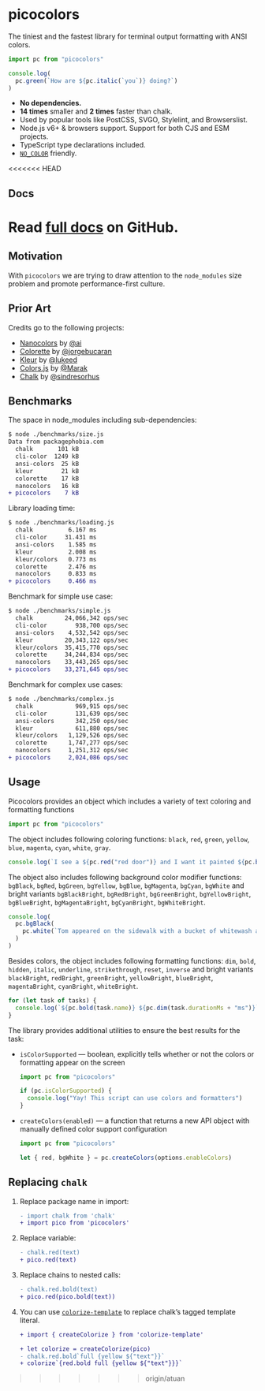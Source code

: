 # picocolors

The tiniest and the fastest library for terminal output formatting with ANSI colors.

```javascript
import pc from "picocolors"

console.log(
  pc.green(`How are ${pc.italic(`you`)} doing?`)
)
```

- **No dependencies.**
- **14 times** smaller and **2 times** faster than chalk.
- Used by popular tools like PostCSS, SVGO, Stylelint, and Browserslist.
- Node.js v6+ & browsers support. Support for both CJS and ESM projects.
- TypeScript type declarations included.
- [`NO_COLOR`](https://no-color.org/) friendly.

<<<<<<< HEAD
## Docs
Read **[full docs](https://github.com/alexeyraspopov/picocolors#readme)** on GitHub.
=======
## Motivation

With `picocolors` we are trying to draw attention to the `node_modules` size
problem and promote performance-first culture.

## Prior Art

Credits go to the following projects:

- [Nanocolors](https://github.com/ai/nanocolors) by [@ai](https://github.com/ai)
- [Colorette](https://github.com/jorgebucaran/colorette) by [@jorgebucaran](https://github.com/jorgebucaran)
- [Kleur](https://github.com/lukeed/kleur) by [@lukeed](https://github.com/lukeed)
- [Colors.js](https://github.com/Marak/colors.js) by [@Marak](https://github.com/Marak)
- [Chalk](https://github.com/chalk/chalk) by [@sindresorhus](https://github.com/sindresorhus)

## Benchmarks

The space in node_modules including sub-dependencies:

```diff
$ node ./benchmarks/size.js
Data from packagephobia.com
  chalk       101 kB
  cli-color  1249 kB
  ansi-colors  25 kB
  kleur        21 kB
  colorette    17 kB
  nanocolors   16 kB
+ picocolors    7 kB
```

Library loading time:

```diff
$ node ./benchmarks/loading.js
  chalk          6.167 ms
  cli-color     31.431 ms
  ansi-colors    1.585 ms
  kleur          2.008 ms
  kleur/colors   0.773 ms
  colorette      2.476 ms
  nanocolors     0.833 ms
+ picocolors     0.466 ms
```

Benchmark for simple use case:

```diff
$ node ./benchmarks/simple.js
  chalk         24,066,342 ops/sec
  cli-color        938,700 ops/sec
  ansi-colors    4,532,542 ops/sec
  kleur         20,343,122 ops/sec
  kleur/colors  35,415,770 ops/sec
  colorette     34,244,834 ops/sec
  nanocolors    33,443,265 ops/sec
+ picocolors    33,271,645 ops/sec
```

Benchmark for complex use cases:

```diff
$ node ./benchmarks/complex.js
  chalk            969,915 ops/sec
  cli-color        131,639 ops/sec
  ansi-colors      342,250 ops/sec
  kleur            611,880 ops/sec
  kleur/colors   1,129,526 ops/sec
  colorette      1,747,277 ops/sec
  nanocolors     1,251,312 ops/sec
+ picocolors     2,024,086 ops/sec
```

## Usage

Picocolors provides an object which includes a variety of text coloring and formatting functions

```javascript
import pc from "picocolors"
```

The object includes following coloring functions: `black`, `red`, `green`, `yellow`, `blue`, `magenta`, `cyan`, `white`, `gray`.

```javascript
console.log(`I see a ${pc.red("red door")} and I want it painted ${pc.black("black")}`)
```

The object also includes following background color modifier functions: `bgBlack`, `bgRed`, `bgGreen`, `bgYellow`, `bgBlue`, `bgMagenta`, `bgCyan`, `bgWhite` and bright variants `bgBlackBright`, `bgRedBright`, `bgGreenBright`, `bgYellowBright`, `bgBlueBright`, `bgMagentaBright`, `bgCyanBright`, `bgWhiteBright`.

```javascript
console.log(
  pc.bgBlack(
    pc.white(`Tom appeared on the sidewalk with a bucket of whitewash and a long-handled brush.`)
  )
)
```

Besides colors, the object includes following formatting functions: `dim`, `bold`, `hidden`, `italic`, `underline`, `strikethrough`, `reset`, `inverse` and bright variants `blackBright`, `redBright`, `greenBright`, `yellowBright`, `blueBright`, `magentaBright`, `cyanBright`, `whiteBright`.

```javascript
for (let task of tasks) {
  console.log(`${pc.bold(task.name)} ${pc.dim(task.durationMs + "ms")}`)
}
```

The library provides additional utilities to ensure the best results for the task:

- `isColorSupported` — boolean, explicitly tells whether or not the colors or formatting appear on the screen

  ```javascript
  import pc from "picocolors"

  if (pc.isColorSupported) {
    console.log("Yay! This script can use colors and formatters")
  }
  ```

- `createColors(enabled)` — a function that returns a new API object with manually defined color support configuration

  ```javascript
  import pc from "picocolors"

  let { red, bgWhite } = pc.createColors(options.enableColors)
  ```

## Replacing `chalk`

1. Replace package name in import:

   ```diff
   - import chalk from 'chalk'
   + import pico from 'picocolors'
   ```

2. Replace variable:

   ```diff
   - chalk.red(text)
   + pico.red(text)
   ```

3. Replace chains to nested calls:

   ```diff
   - chalk.red.bold(text)
   + pico.red(pico.bold(text))
   ```

4. You can use [`colorize-template`](https://github.com/usmanyunusov/colorize-template)
   to replace chalk’s tagged template literal.

   ```diff
   + import { createColorize } from 'colorize-template'

   + let colorize = createColorize(pico)
   - chalk.red.bold`full {yellow ${"text"}}`
   + colorize`{red.bold full {yellow ${"text"}}}`
   ```
>>>>>>> origin/atuan
